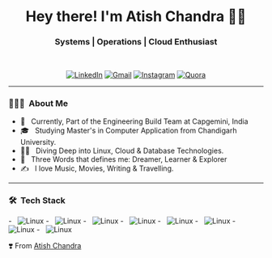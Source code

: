 <h1 align="center"> Hey there! I'm Atish Chandra 👨‍💻 </h1>

<h3 align="center">  Systems | Operations | Cloud Enthusiast </h3> <br>

<p align="center"> 
<a href="https://www.linkedin.com/in/atishchandra/"><img alt="LinkedIn" src="https://img.shields.io/badge/LinkedIn-Let's%20Connect-blue"></a>
<a href="mailto:atishchandra2000@gmail.com"><img alt="Gmail" src="https://img.shields.io/badge/Gmail-Shoot%20%20me%20a%20Mail-red"></a>
<a href="https://www.instagram.com/theatishmishra/"><img alt="Instagram" src="https://img.shields.io/badge/Instagram-Let's%20Chat-orange"></a>
<a href="https://www.quora.com/profile/Atish-Chandra-5"><img alt="Quora" src="https://img.shields.io/badge/Quora-Ask%20n%20Answer-lightgrey"></a>
</p>

---------------------------------------------------------------------------------------------------------------------------------------------------------------------------------

<h3> 👨🏻‍💻 &nbsp;About Me </h3>

- 🤔 &nbsp; Currently, Part of the Engineering Build Team at Capgemini, India
- 🎓 &nbsp; Studying Master's in Computer Application from Chandigarh University.
- 🧑‍💻 &nbsp; Diving Deep into Linux, Cloud & Database Technologies.
- 👦 &nbsp; Three Words that defines me: Dreamer, Learner & Explorer
- ✍️ &nbsp; I love Music, Movies, Writing & Travelling.

---------------------------------------------------------------------------------------------------------------------------------------------------------------------------------

<h3> 🛠 &nbsp;Tech Stack</h3>

<p>
- &nbsp; <a> <img alt="Linux" src="https://img.shields.io/badge/Linux-RHEL%2C%20SUSE%2C%20CentOS%2C%20Ubuntu-orange"></a>
- &nbsp; <a> <img alt="Linux" src="https://img.shields.io/badge/Linux-RHEL%2C%20SUSE%2C%20CentOS%2C%20Ubuntu-orange"></a>
- &nbsp; <a> <img alt="Linux" src="https://img.shields.io/badge/Linux-RHEL%2C%20SUSE%2C%20CentOS%2C%20Ubuntu-orange"></a>
- &nbsp; <a> <img alt="Linux" src="https://img.shields.io/badge/Linux-RHEL%2C%20SUSE%2C%20CentOS%2C%20Ubuntu-orange"></a>
- &nbsp; <a> <img alt="Linux" src="https://img.shields.io/badge/Linux-RHEL%2C%20SUSE%2C%20CentOS%2C%20Ubuntu-orange"></a>
- &nbsp; <a> <img alt="Linux" src="https://img.shields.io/badge/Linux-RHEL%2C%20SUSE%2C%20CentOS%2C%20Ubuntu-orange"></a>
- &nbsp; <a> <img alt="Linux" src="https://img.shields.io/badge/Linux-RHEL%2C%20SUSE%2C%20CentOS%2C%20Ubuntu-orange"></a>
- &nbsp; <a> <img alt="Linux" src="https://img.shields.io/badge/Linux-RHEL%2C%20SUSE%2C%20CentOS%2C%20Ubuntu-orange"></a>
</p>
  
  ❣️ From [Atish Chandra](https://github.com/atishchandra)
